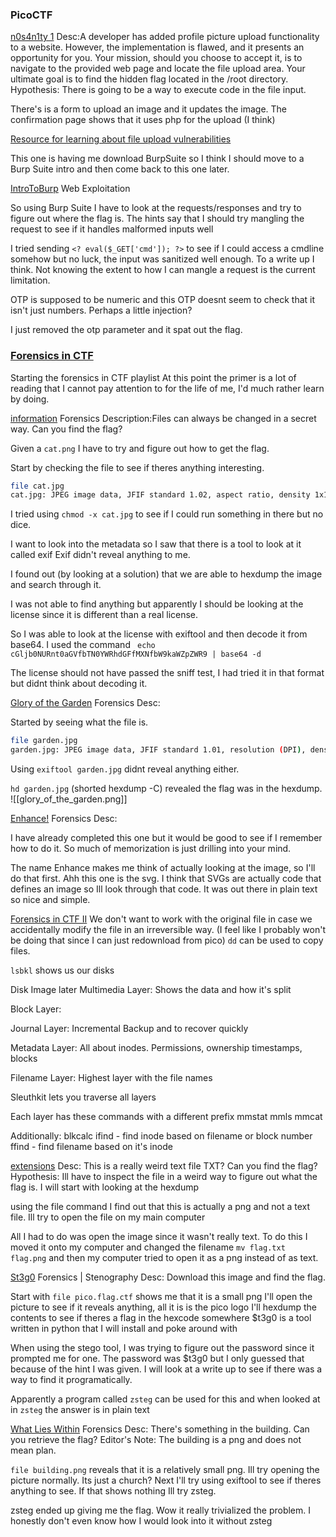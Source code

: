 ### PicoCTF

[n0s4n1ty 1](https://play.picoctf.org/practice/challenge/482)
Desc:A developer has added profile picture upload functionality to a website. However, the implementation is flawed, and it presents an opportunity for you. Your mission, should you choose to accept it, is to navigate to the provided web page and locate the file upload area. Your ultimate goal is to find the hidden flag located in the /root directory.
Hypothesis: There is going to be a way to execute code in the file input.

There's is a form to upload an image and it updates the image. 
The confirmation page shows that it uses php for the upload (I think)

[Resource for learning about file upload vulnerabilities](https://portswigger.net/web-security/file-upload)

This one is having me download BurpSuite so I think I should move to a Burp Suite intro and then come back to this one later.


[IntroToBurp](https://play.picoctf.org/practice/challenge/419?page=1&search=Burp)
Web Exploitation

So using Burp Suite I have to look at the requests/responses and try to figure out where the flag is. The hints say that I should try mangling the request to see if it handles malformed inputs well

I tried sending `<? eval($_GET['cmd']); ?>` to see if I could access a cmdline somehow but no luck, the input was sanitized well enough.
To a write up I think. Not knowing the extent to how I can mangle a request is the current limitation.

OTP is supposed to be numeric and this OTP doesnt seem to check that it isn't just numbers. Perhaps a little injection?

I just removed the otp parameter and it spat out the flag. 

### [Forensics in CTF](https://play.picoctf.org/playlists/16?m=115)
Starting the forensics in CTF playlist
At this point the primer is a lot of reading that I cannot pay attention to for the life of me, I'd much rather learn by doing.

[information](https://play.picoctf.org/playlists/16?m=115)
Forensics
Description:Files can always be changed in a secret way. Can you find the flag?

Given a `cat.png` I have to try and figure out how to get the flag.

Start by checking the file to see if theres anything interesting.
```bash
file cat.jpg
cat.jpg: JPEG image data, JFIF standard 1.02, aspect ratio, density 1x1, segment length 16, baseline, precision 8, 2560x1598, components 3
```
I tried using `chmod -x cat.jpg` to see if I could run something in there but no dice.

I want to look into the metadata so I saw that there is a tool to look at it called exif
Exif didn't reveal anything to me.

I found out (by looking at a solution) that we are able to hexdump the image and search through it.

I was not able to find anything but apparently I should be looking at the license since it is different than a real license.

So I was able to look at the license with exiftool and then decode it from base64.
I used the command ` echo cGljb0NURnt0aGVfbTN0YWRhdGFfMXNfbW9kaWZpZWR9 | base64 -d`

The license should not have passed the sniff test, I had tried it in that format but didnt think about decoding it.

[Glory of the Garden](https://play.picoctf.org/playlists/16?m=116)
Forensics
Desc:

Started by seeing what the file is.
```bash
file garden.jpg
garden.jpg: JPEG image data, JFIF standard 1.01, resolution (DPI), density 72x72, segment length 16, baseline, precision 8, 2999x2249, components 3
```
Using `exiftool garden.jpg` didnt reveal anything either.

`hd garden.jpg` (shorted hexdump -C) revealed the flag was in the hexdump.
![[glory_of_the_garden.png]]


[Enhance!]()
Forensics
Desc:

I have already completed this one but it would be good to see if I remember how to do it. So much of memorization is just drilling into your mind.

The name Enhance makes me think of actually looking at the image, so I'll do that first.
Ahh this one is the svg. I think that SVGs are actually code that defines an image so Ill look through that code.
It was out there in plain text so nice and simple.

[Forensics in CTF II](https://youtu.be/CfnkvMrHwVs)
We don't want to work with the original file in case we accidentally modify the file in an irreversible way.
(I feel like I probably won't be doing that since I can just redownload from pico)
`dd` can be used to copy files.

`lsbkl` shows us our disks

Disk Image later
Multimedia Layer:
Shows the data and how it's split

Block Layer:

Journal Layer:
Incremental Backup and to recover quickly

Metadata Layer:
All about inodes. Permissions, ownership timestamps, blocks

Filename Layer:
Highest layer with the file names

Sleuthkit lets you traverse all layers

Each layer has these commands with a different prefix
mmstat
mmls
mmcat

Additionally:
blkcalc
ifind - find inode based on filename or block number
ffind - find filename based on it's inode


[extensions](https://play.picoctf.org/playlists/16?m=124)
Desc: This is a really weird text file TXT? Can you find the flag?
Hypothesis: Ill have to inspect the file in a weird way to figure out what the flag is. I will start with looking at the hexdump

using the file command I find out that this is actually a png and not a text file. Ill try to open the file on my main computer

All I had to do was open the image since it wasn't really text. To do this I moved it onto my computer and changed the filename
`mv flag.txt flag.png` and then my computer tried to open it as a png instead of as text.

[St3g0](https://play.picoctf.org/playlists/16?m=125)
Forensics | Stenography
Desc: Download this image and find the flag.

Start with `file pico.flag.ctf` shows me that it is a small png
I'll open the picture to see if it reveals anything, all it is is the pico logo
I'll hexdump the contents to see if theres a flag in the hexcode somewhere
$t3g0 is a tool written in python that I will install and poke around with

When using the stego tool, I was trying to figure out the password since it prompted me for one. The password was $t3g0 but I only guessed that because of the hint I was given. I will look at a write up to see if there was a way to find it programatically.

Apparently a program called `zsteg` can be used for this and when looked at in `zsteg` the answer is in plain text


[What Lies Within](https://play.picoctf.org/playlists/16?m=126)
Forensics
Desc: There's something in the building. Can you retrieve the flag?
Editor's Note: The building is a png and does not mean plan.

`file building.png` reveals that it is a relatively small png. Ill try opening the picture normally. Its just a church?
Next I'll try using exiftool to see if theres anything to see.
If that shows nothing Ill try zsteg.

zsteg ended up giving me the flag. Wow it really trivialized the problem. I honestly don't even know how I would look into it without zsteg
